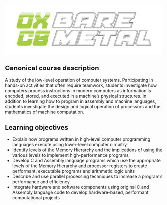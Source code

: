 ![Vector art of 200 in hex, subtitle of course: Bare Metal in pale green and printer's black](https://raw.githubusercontent.com/allegheny-college-cmpsc-200-fall-2024/course-materials/media/images/CMPSC%20-%200xC8%20Banner.png)

## Canonical course description

A study of the low-level operation of computer systems. Participating in hands-on activities that often require teamwork, 
students investigate how computers process instructions in modern computers as information is encoded, stored, and executed 
in a machine’s physical structures. In addition to learning how to program in assembly and machine languages, students 
investigate the design and logical operation of processors and the mathematics of machine computation.

## Learning objectives

* Explain how programs written in high-level computer programming languages execute using lower-level computer circuitry
* Identify levels of the Memory Hierarchy and the implications of using the various levels to implement high-performance programs
* Develop C and Assembly language programs which use the appropriate levels of the Memory Hierarchy and processor registers to create performant, executable programs and arithmetic logic units
* Describe and use parallel processing techniques to increase a program’s performance and efficiency
* Integrate hardware and software components using original C and Assembly language code to develop hardware-based, performant computational projects
